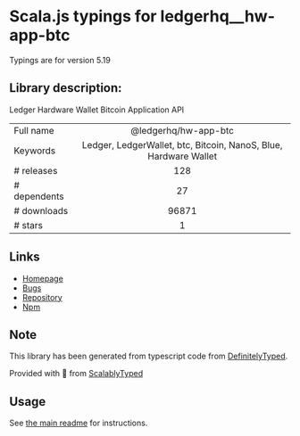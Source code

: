 
# Scala.js typings for ledgerhq__hw-app-btc

Typings are for version 5.19

## Library description:
Ledger Hardware Wallet Bitcoin Application API

|                    |                 |
| ------------------ | :-------------: |
| Full name          | @ledgerhq/hw-app-btc |
| Keywords           | Ledger, LedgerWallet, btc, Bitcoin, NanoS, Blue, Hardware Wallet |
| # releases         | 128 |
| # dependents       | 27 |
| # downloads        | 96871 |
| # stars            | 1 |

## Links
- [Homepage](https://github.com/LedgerHQ/ledgerjs)
- [Bugs](https://github.com/LedgerHQ/ledgerjs/issues)
- [Repository](https://github.com/LedgerHQ/ledgerjs)
- [Npm](https://www.npmjs.com/package/%40ledgerhq%2Fhw-app-btc)
    


## Note
This library has been generated from typescript code from [DefinitelyTyped](https://definitelytyped.org).

Provided with :purple_heart: from [ScalablyTyped](https://github.com/oyvindberg/ScalablyTyped)

## Usage
See [the main readme](../../readme.md) for instructions.



